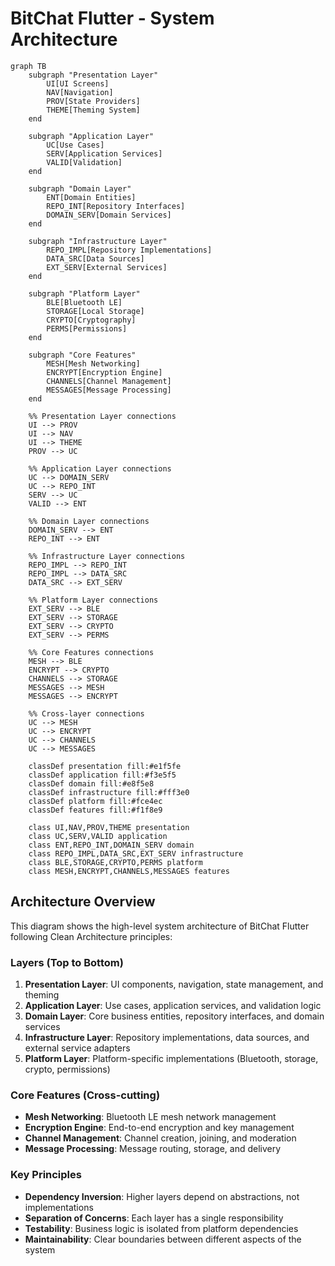 # BitChat Flutter - System Architecture

```mermaid
graph TB
    subgraph "Presentation Layer"
        UI[UI Screens]
        NAV[Navigation]
        PROV[State Providers]
        THEME[Theming System]
    end
    
    subgraph "Application Layer"
        UC[Use Cases]
        SERV[Application Services]
        VALID[Validation]
    end
    
    subgraph "Domain Layer"
        ENT[Domain Entities]
        REPO_INT[Repository Interfaces]
        DOMAIN_SERV[Domain Services]
    end
    
    subgraph "Infrastructure Layer"
        REPO_IMPL[Repository Implementations]
        DATA_SRC[Data Sources]
        EXT_SERV[External Services]
    end
    
    subgraph "Platform Layer"
        BLE[Bluetooth LE]
        STORAGE[Local Storage]
        CRYPTO[Cryptography]
        PERMS[Permissions]
    end
    
    subgraph "Core Features"
        MESH[Mesh Networking]
        ENCRYPT[Encryption Engine]
        CHANNELS[Channel Management]
        MESSAGES[Message Processing]
    end
    
    %% Presentation Layer connections
    UI --> PROV
    UI --> NAV
    UI --> THEME
    PROV --> UC
    
    %% Application Layer connections
    UC --> DOMAIN_SERV
    UC --> REPO_INT
    SERV --> UC
    VALID --> ENT
    
    %% Domain Layer connections
    DOMAIN_SERV --> ENT
    REPO_INT --> ENT
    
    %% Infrastructure Layer connections
    REPO_IMPL --> REPO_INT
    REPO_IMPL --> DATA_SRC
    DATA_SRC --> EXT_SERV
    
    %% Platform Layer connections
    EXT_SERV --> BLE
    EXT_SERV --> STORAGE
    EXT_SERV --> CRYPTO
    EXT_SERV --> PERMS
    
    %% Core Features connections
    MESH --> BLE
    ENCRYPT --> CRYPTO
    CHANNELS --> STORAGE
    MESSAGES --> MESH
    MESSAGES --> ENCRYPT
    
    %% Cross-layer connections
    UC --> MESH
    UC --> ENCRYPT
    UC --> CHANNELS
    UC --> MESSAGES
    
    classDef presentation fill:#e1f5fe
    classDef application fill:#f3e5f5
    classDef domain fill:#e8f5e8
    classDef infrastructure fill:#fff3e0
    classDef platform fill:#fce4ec
    classDef features fill:#f1f8e9
    
    class UI,NAV,PROV,THEME presentation
    class UC,SERV,VALID application
    class ENT,REPO_INT,DOMAIN_SERV domain
    class REPO_IMPL,DATA_SRC,EXT_SERV infrastructure
    class BLE,STORAGE,CRYPTO,PERMS platform
    class MESH,ENCRYPT,CHANNELS,MESSAGES features
```

## Architecture Overview

This diagram shows the high-level system architecture of BitChat Flutter following Clean Architecture principles:

### Layers (Top to Bottom)
1. **Presentation Layer**: UI components, navigation, state management, and theming
2. **Application Layer**: Use cases, application services, and validation logic
3. **Domain Layer**: Core business entities, repository interfaces, and domain services
4. **Infrastructure Layer**: Repository implementations, data sources, and external service adapters
5. **Platform Layer**: Platform-specific implementations (Bluetooth, storage, crypto, permissions)

### Core Features (Cross-cutting)
- **Mesh Networking**: Bluetooth LE mesh network management
- **Encryption Engine**: End-to-end encryption and key management
- **Channel Management**: Channel creation, joining, and moderation
- **Message Processing**: Message routing, storage, and delivery

### Key Principles
- **Dependency Inversion**: Higher layers depend on abstractions, not implementations
- **Separation of Concerns**: Each layer has a single responsibility
- **Testability**: Business logic is isolated from platform dependencies
- **Maintainability**: Clear boundaries between different aspects of the system